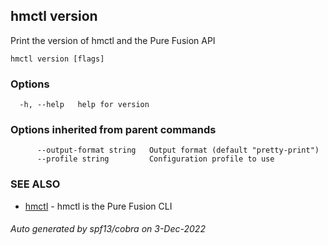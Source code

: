 ## hmctl version

Print the version of hmctl and the Pure Fusion API

```
hmctl version [flags]
```

### Options

```
  -h, --help   help for version
```

### Options inherited from parent commands

```
      --output-format string   Output format (default "pretty-print")
      --profile string         Configuration profile to use
```

### SEE ALSO

* [hmctl](hmctl.md)	 - hmctl is the Pure Fusion CLI

###### Auto generated by spf13/cobra on 3-Dec-2022
